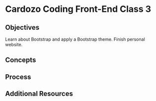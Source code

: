# Cardozo Coding Front-End Class 3

## Objectives

Learn about Bootstrap and apply a Bootstrap theme. Finish personal website. 

## Concepts


## Process


## Additional Resources

